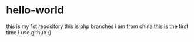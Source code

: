 # hello-world
this is my 1st repository
this is php branches i am from china,this is the first time I use github :) 
